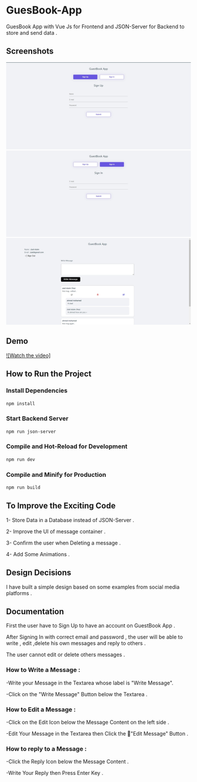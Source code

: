 # GuesBook-App

GuesBook App with Vue Js for Frontend and JSON-Server for Backend to store and send data .

## Screenshots

![Sign Up](./src/assets/screenshots/sign-up.jpg)
![Sign In](./src/assets/screenshots/sign-in.jpg)
![User Account](./src/assets/screenshots/user.jpg)


## Demo

[![Watch the video]](https://drive.google.com/file/d/1_JdrLz3DCMMnQUeCBjHIJrECOmkxvycv/view?usp=sharing)

## How to Run the Project

### Install Dependencies

```sh
npm install
```
### Start Backend Server

```sh
npm run json-server
```

### Compile and Hot-Reload for Development

```sh
npm run dev
```

### Compile and Minify for Production

```sh
npm run build
```

## To Improve the Exciting Code

1- Store Data in a Database instead of JSON-Server .

2- Improve the UI of message container .

3- Confirm the user when Deleting a message .

4- Add Some Animations .

## Design Decisions

I have built a simple design based on some examples from social media platforms .

## Documentation

First the user have to Sign Up to have an account on GuestBook App .

After Signing In with correct email and password , the user will be able to write , edit ,delete his own messages and reply to others .

The user cannot edit or delete others messages .

### How to Write a Message :

-Write your Message in the Textarea whose label is "Write Message".

-Click on the "Write Message" Button below the Textarea .

### How to Edit a Message :

-Click on the Edit Icon below the Message Content on the left side .

-Edit Your Message in the Textarea then Click the "ُEdit Message" Button .

### How to reply to a Message :

-Click the Reply Icon below the Message Content .

-Write Your Reply then Press Enter Key .
